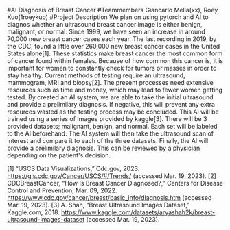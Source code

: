 #AI Diagnosis of Breast Cancer
#Teammembers
Giancarlo Mella(xx), Roey Kuo(1roeykuo)
#Project Description
  We plan on using pytorch and AI to diagnos whether an ultrasound breast cancer image is either benign, malignant, or normal. Since 1999, we have seen an increase in around 70,000 new breast cancer cases each year. The last recording in 2019, by the CDC, found a little over 260,000 new breast cancer cases in the United States alone[1]. These statistics make breast cancer the most common form of cancer found within females. Because of how common this cancer is, it is important for women to constantly check for tumors or masses in order to stay healthy. Current methods of testing require an ultrasound, mammogram, MRI and biopsy[2]. The present processes need extensive resources such as time and money, which may lead to fewer women getting tested. By created an AI system, we are able to take the initial ultrasound and provide a prelimilary diagnosis. If negative, this will prevent any extra resources wasted as the testing process may be concluded. This AI will be trained using a series of images provided by kaggle[3]. There will be 3 provided datasets; malignant, benign, and normal. Each set will be labeled to the AI beforehand. The AI system will then take the ultrasound scan of interest and compare it to each of the three datasets. Finally, the AI will provide a prelimilary diagnosis. This can be reviewed by a physician depending on the patient's decision.
  
  
[1]
“USCS Data Visualizations,” Cdc.gov, 2023. https://gis.cdc.gov/Cancer/USCS/#/Trends/ (accessed Mar. 19, 2023).
[2]
CDCBreastCancer, “How Is Breast Cancer Diagnosed?,” Centers for Disease Control and Prevention, Mar. 09, 2022. https://www.cdc.gov/cancer/breast/basic_info/diagnosis.htm (accessed Mar. 19, 2023).
[3]
A. Shah, “Breast Ultrasound Images Dataset,” Kaggle.com, 2018. https://www.kaggle.com/datasets/aryashah2k/breast-ultrasound-images-dataset (accessed Mar. 19, 2023).
‌
‌
